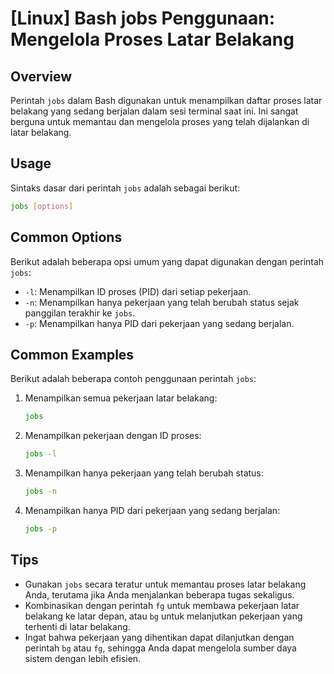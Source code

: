 # [Linux] Bash jobs Penggunaan: Mengelola Proses Latar Belakang

## Overview
Perintah `jobs` dalam Bash digunakan untuk menampilkan daftar proses latar belakang yang sedang berjalan dalam sesi terminal saat ini. Ini sangat berguna untuk memantau dan mengelola proses yang telah dijalankan di latar belakang.

## Usage
Sintaks dasar dari perintah `jobs` adalah sebagai berikut:

```bash
jobs [options]
```

## Common Options
Berikut adalah beberapa opsi umum yang dapat digunakan dengan perintah `jobs`:

- `-l`: Menampilkan ID proses (PID) dari setiap pekerjaan.
- `-n`: Menampilkan hanya pekerjaan yang telah berubah status sejak panggilan terakhir ke `jobs`.
- `-p`: Menampilkan hanya PID dari pekerjaan yang sedang berjalan.

## Common Examples
Berikut adalah beberapa contoh penggunaan perintah `jobs`:

1. Menampilkan semua pekerjaan latar belakang:
   ```bash
   jobs
   ```

2. Menampilkan pekerjaan dengan ID proses:
   ```bash
   jobs -l
   ```

3. Menampilkan hanya pekerjaan yang telah berubah status:
   ```bash
   jobs -n
   ```

4. Menampilkan hanya PID dari pekerjaan yang sedang berjalan:
   ```bash
   jobs -p
   ```

## Tips
- Gunakan `jobs` secara teratur untuk memantau proses latar belakang Anda, terutama jika Anda menjalankan beberapa tugas sekaligus.
- Kombinasikan dengan perintah `fg` untuk membawa pekerjaan latar belakang ke latar depan, atau `bg` untuk melanjutkan pekerjaan yang terhenti di latar belakang.
- Ingat bahwa pekerjaan yang dihentikan dapat dilanjutkan dengan perintah `bg` atau `fg`, sehingga Anda dapat mengelola sumber daya sistem dengan lebih efisien.